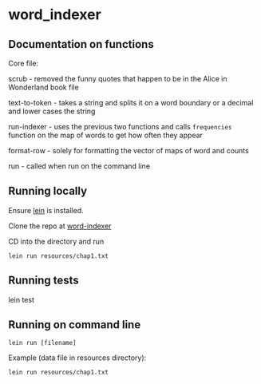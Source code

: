 # word_indexer

## Documentation on functions

Core file:

scrub - removed the funny quotes that happen to be in the Alice in Wonderland book file

text-to-token - takes a string and splits it on a word boundary or a decimal and lower cases the string 

run-indexer - uses the previous two functions and calls `frequencies` function on the map of words to get how often they appear

format-row - solely for formatting the vector of maps of word and counts

run - called when run on the command line 

## Running locally

Ensure [lein](http://leiningen.org/) is installed.

Clone the repo at [word-indexer](https://github.com/rubygeek/word_indexer)

CD into the directory and run 

`lein run resources/chap1.txt`

## Running tests

lein test

## Running on command line 

`lein run [filename]`

Example (data file in resources directory): 

`lein run resources/chap1.txt`


